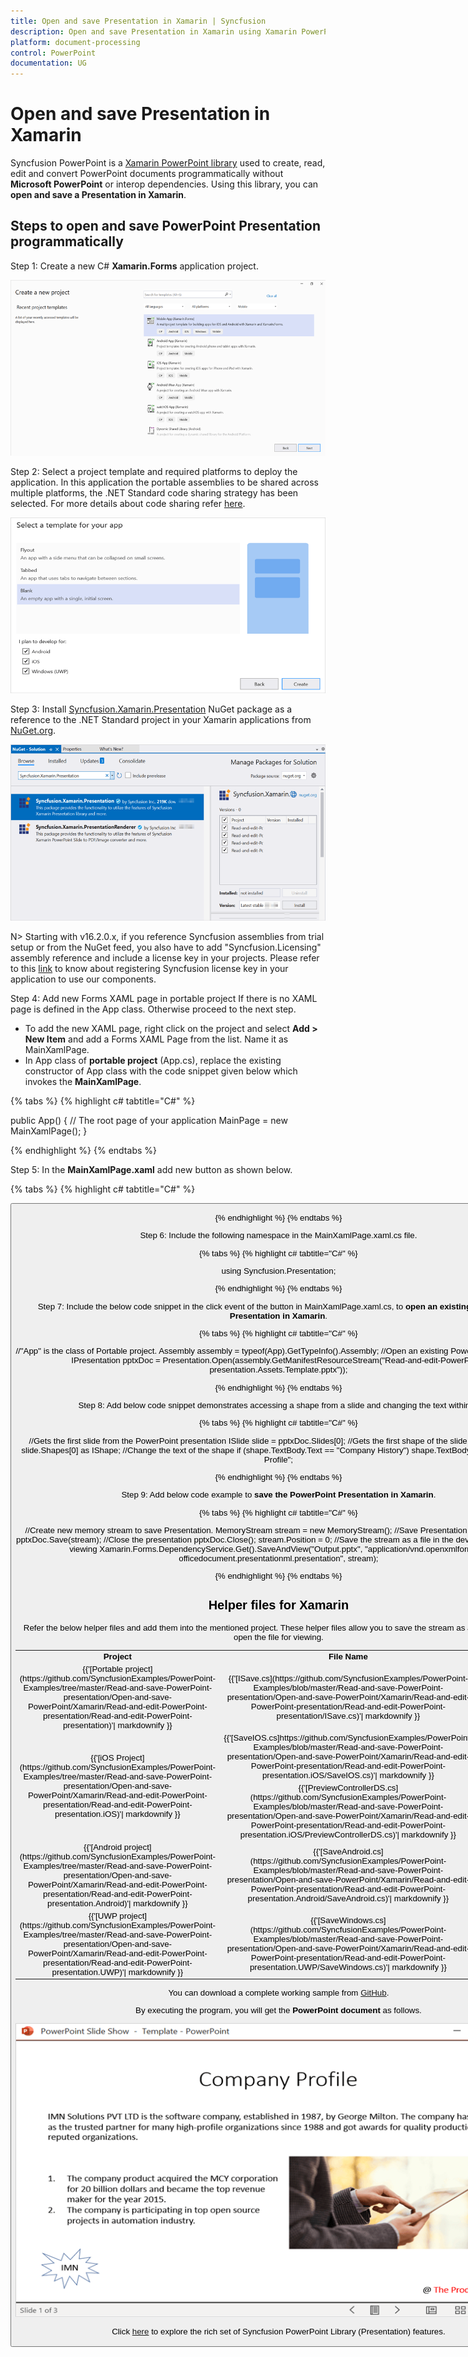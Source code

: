 ```yaml
---
title: Open and save Presentation in Xamarin | Syncfusion
description: Open and save Presentation in Xamarin using Xamarin PowerPoint library (Presentation) without Microsoft PowerPoint or interop dependencies.
platform: document-processing
control: PowerPoint
documentation: UG
---
```


# Open and save Presentation in Xamarin

Syncfusion PowerPoint is a [Xamarin PowerPoint library](https://www.syncfusion.com/powerpoint-framework/xamarin/powerpoint-library) used to create, read, edit and convert PowerPoint documents programmatically without **Microsoft PowerPoint** or interop dependencies. Using this library, you can **open and save a Presentation in Xamarin**.

## Steps to open and save PowerPoint Presentation programmatically

Step 1: Create a new C# **Xamarin.Forms** application project.

![Create Xamarin project](Workingwith_Xamarin/Project-Open-and-Save.png)

Step 2: Select a project template and required platforms to deploy the application. In this application the portable assemblies to be shared across multiple platforms, the .NET Standard code sharing strategy has been selected. For more details about code sharing refer [here](https://docs.microsoft.com/en-us/xamarin/cross-platform/app-fundamentals/code-sharing).

![Create Xamarin CodeSharing Option](Workingwith_Xamarin/Template-Project-Open-and-Save.png)

Step 3: Install [Syncfusion.Xamarin.Presentation](https://www.nuget.org/packages/Syncfusion.Xamarin.Presentation/) NuGet package as a reference to the .NET Standard project in your Xamarin applications from [NuGet.org](https://www.nuget.org/).

![Install Syncfusion.Xamarin.Presentation Nuget Package](Workingwith_Xamarin/Nuget-Package-Project-Open-and-Save.png)

N> Starting with v16.2.0.x, if you reference Syncfusion assemblies from trial setup or from the NuGet feed, you also have to add "Syncfusion.Licensing" assembly reference and include a license key in your projects. Please refer to this [link](https://help.syncfusion.com/common/essential-studio/licensing/overview) to know about registering Syncfusion license key in your application to use our components.

Step 4: Add new Forms XAML page in portable project If there is no XAML page is defined in the App class. Otherwise proceed to the next step.
<ul>
<li>To add the new XAML page, right click on the project and select <b>Add > New Item</b> and add a Forms XAML Page from the list. Name it as MainXamlPage.</li>
<li>In App class of <b>portable project</b> (App.cs), replace the existing constructor of App class with the code snippet given below which invokes the <b>MainXamlPage</b>.</li>
</ul>

{% tabs %}
{% highlight c# tabtitle="C#" %}

public App()
{
  // The root page of your application
  MainPage = new MainXamlPage();
}

{% endhighlight %}
{% endtabs %}

Step 5: In the **MainXamlPage.xaml** add new button as shown below.

{% tabs %}
{% highlight c# tabtitle="C#" %}

<?xml version="1.0" encoding="utf-8" ?>
<ContentPage xmlns="http://xamarin.com/schemas/2014/forms"
             xmlns:x="http://schemas.microsoft.com/winfx/2009/xaml"
             x:Class="Read_and_edit_PowerPoint_presentation.MainPage">
    <StackLayout VerticalOptions="Center">
        <Button Text="Open and Save Presentation" Clicked="OpenAndSavePresentation" HorizontalOptions="Center"/>
    </StackLayout>
</ContentPage>

{% endhighlight %}
{% endtabs %}

Step 6: Include the following namespace in the MainXamlPage.xaml.cs file.

{% tabs %}
{% highlight c# tabtitle="C#" %}

using Syncfusion.Presentation;

{% endhighlight %}
{% endtabs %}

Step 7: Include the below code snippet in the click event of the button in MainXamlPage.xaml.cs, to **open an existing PowerPoint Presentation in Xamarin**.

{% tabs %}
{% highlight c# tabtitle="C#" %}

//"App" is the class of Portable project.
Assembly assembly = typeof(App).GetTypeInfo().Assembly;
//Open an existing PowerPoint presentation
IPresentation pptxDoc = Presentation.Open(assembly.GetManifestResourceStream("Read-and-edit-PowerPoint-presentation.Assets.Template.pptx"));

{% endhighlight %}
{% endtabs %}

Step 8: Add below code snippet demonstrates accessing a shape from a slide and changing the text within it.

{% tabs %}
{% highlight c# tabtitle="C#" %}

//Gets the first slide from the PowerPoint presentation
ISlide slide = pptxDoc.Slides[0];
//Gets the first shape of the slide
IShape shape = slide.Shapes[0] as IShape;
//Change the text of the shape
if (shape.TextBody.Text == "Company History")
    shape.TextBody.Text = "Company Profile";

{% endhighlight %}
{% endtabs %}

Step 9: Add below code example to **save the PowerPoint Presentation in Xamarin**.

{% tabs %}
{% highlight c# tabtitle="C#" %}

//Create new memory stream to save Presentation.
MemoryStream stream = new MemoryStream();
//Save Presentation in stream format.
pptxDoc.Save(stream);
//Close the presentation
pptxDoc.Close();
stream.Position = 0;
//Save the stream as a file in the device and invoke it for viewing
Xamarin.Forms.DependencyService.Get<ISave>().SaveAndView("Output.pptx", "application/vnd.openxmlformats-officedocument.presentationml.presentation", stream);

{% endhighlight %}
{% endtabs %}

## Helper files for Xamarin

Refer the below helper files and add them into the mentioned project. These helper files allow you to save the stream as a physical file and open the file for viewing.

<table>
  <tr>
  <td>
    <b>Project</b>
  </td>
  <td>
    <b>File Name</b>
  </td>
  <td>
    <b>Summary</b>
  </td>
  </tr>
  <tr>
  <td>
    {{'[Portable project](https://github.com/SyncfusionExamples/PowerPoint-Examples/tree/master/Read-and-save-PowerPoint-presentation/Open-and-save-PowerPoint/Xamarin/Read-and-edit-PowerPoint-presentation/Read-and-edit-PowerPoint-presentation)'| markdownify }}
  </td>
  <td>
    {{'[ISave.cs](https://github.com/SyncfusionExamples/PowerPoint-Examples/blob/master/Read-and-save-PowerPoint-presentation/Open-and-save-PowerPoint/Xamarin/Read-and-edit-PowerPoint-presentation/Read-and-edit-PowerPoint-presentation/ISave.cs)'| markdownify }}
  </td>
  <td>Represent the base interface for save operation
  </td>
  </tr>
  <tr>
  <td rowspan="2">
    {{'[iOS Project](https://github.com/SyncfusionExamples/PowerPoint-Examples/tree/master/Read-and-save-PowerPoint-presentation/Open-and-save-PowerPoint/Xamarin/Read-and-edit-PowerPoint-presentation/Read-and-edit-PowerPoint-presentation.iOS)'| markdownify }}
  </td>
  <td>
    {{'[SaveIOS.cs]https://github.com/SyncfusionExamples/PowerPoint-Examples/blob/master/Read-and-save-PowerPoint-presentation/Open-and-save-PowerPoint/Xamarin/Read-and-edit-PowerPoint-presentation/Read-and-edit-PowerPoint-presentation.iOS/SaveIOS.cs)'| markdownify }}
  </td>
  <td>
    Save implementation for iOS device
  </td>
  </tr>
  <tr>
  <td>
    {{'[PreviewControllerDS.cs](https://github.com/SyncfusionExamples/PowerPoint-Examples/blob/master/Read-and-save-PowerPoint-presentation/Open-and-save-PowerPoint/Xamarin/Read-and-edit-PowerPoint-presentation/Read-and-edit-PowerPoint-presentation.iOS/PreviewControllerDS.cs)'| markdownify }}
  </td>
  <td>
    Helper class for viewing the <b>PowerPoint Presenatation</b> in iOS device
  </td>
  </tr>
  <tr>
  <td>
    {{'[Android project](https://github.com/SyncfusionExamples/PowerPoint-Examples/tree/master/Read-and-save-PowerPoint-presentation/Open-and-save-PowerPoint/Xamarin/Read-and-edit-PowerPoint-presentation/Read-and-edit-PowerPoint-presentation.Android)'| markdownify }}
  </td>
  <td>
   {{'[SaveAndroid.cs](https://github.com/SyncfusionExamples/PowerPoint-Examples/blob/master/Read-and-save-PowerPoint-presentation/Open-and-save-PowerPoint/Xamarin/Read-and-edit-PowerPoint-presentation/Read-and-edit-PowerPoint-presentation.Android/SaveAndroid.cs)'| markdownify }}
  </td>
  <td>Save implementation for Android device
  </td>
  </tr>
  <tr>
  <td>
    {{'[UWP project](https://github.com/SyncfusionExamples/PowerPoint-Examples/tree/master/Read-and-save-PowerPoint-presentation/Open-and-save-PowerPoint/Xamarin/Read-and-edit-PowerPoint-presentation/Read-and-edit-PowerPoint-presentation.UWP)'| markdownify }}
  </td>
  <td>
    {{'[SaveWindows.cs](https://github.com/SyncfusionExamples/PowerPoint-Examples/blob/master/Read-and-save-PowerPoint-presentation/Open-and-save-PowerPoint/Xamarin/Read-and-edit-PowerPoint-presentation/Read-and-edit-PowerPoint-presentation.UWP/SaveWindows.cs)'| markdownify }}
  </td>
  <td>Save implementation for UWP device.
  </td>
  </tr>
</table>

You can download a complete working sample from [GitHub](https://github.com/SyncfusionExamples/PowerPoint-Examples/tree/master/Read-and-save-PowerPoint-presentation/Open-and-save-PowerPoint/Xamarin).

By executing the program, you will get the **PowerPoint document** as follows.

![Xamarin output PowerPoint document](Workingwith_Core/Open-and-Save-output-image.png)      

Click [here](https://www.syncfusion.com/document-processing/powerpoint-framework/xamarin) to explore the rich set of Syncfusion PowerPoint Library (Presentation) features. 

